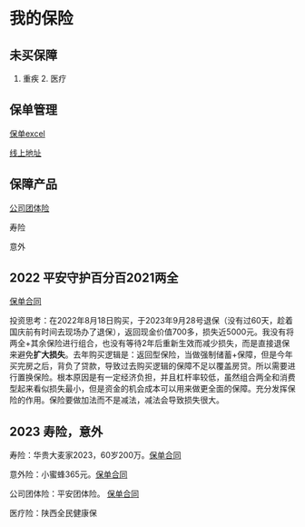 # 我的保险

## 未买保障

1. 重疾 2. 医疗

## 保单管理

[保单excel](materials/家庭保单管理表.xlsx)

[线上地址](https://www.kdocs.cn/l/cjZ0rgWHjg6H)

## 保障产品

[公司团体险](materials/平安补充医疗.pdf)

寿险

意外

## 2022 平安守护百分百2021两全

[保单合同](materials/平安保险.pdf)

投资思考：在2022年8月18日购买，于2023年9月28号退保（没有过60天，趁着国庆前有时间去现场办了退保），返回现金价值700多，损失近5000元。我没有将两全+其余保险进行组合，也没有等待2年后重新生效而减少损失，而是直接退保来避免**扩大损失**。去年购买逻辑是：返回型保险，当做强制储蓄+保障，但是今年买完房之后，背负了贷款，导致过去购买逻辑的保障不足以覆盖房贷。所以需要进行置换保险。根本原因是有一定经济负担，并且杠杆率较低，虽然组合两全和消费型起来看似损失最小，但是资金的机会成本可以用来做更全面的保障。充分发挥保险的作用。保险要做加法而不是减法，减法会导致损失很大。

## 2023 寿险，意外

寿险：华贵大麦家2023，60岁200万。[保单合同](materials/华贵寿险60岁200万.pdf)

意外险：小蜜蜂365元。[保单合同](materials/小蜜蜂意外.pdf)

公司团体险：平安团体险。 [保单合同](materials/平安补充医疗.pdf)

医疗险：陕西全民健康保

